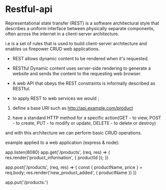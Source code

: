 # Restful-api
Representational state transfer (REST) is a software architectural style that describes a uniform interface between physically separate components, often across the internet in a client-server architecture.

i.e is a set of rules that is used to build client-server architecture and enables us firepower CRUD web applications. 

- REST allows dynamic content to be rendered when it's requested. 

- RESTful Dynamic content uses server-side rendering to generate a website and sends the content to the requesting web browser.

- A web API that obeys the REST constraints is informally described as RESTful.

- to apply REST to web services we would ;

1. define a base URI such as http://api.example.com/product

2. have a standard HTTP method for a specific action(GET - to view, POST - to create, PUT - to modify or update, DELETE - to delete or destroy)

and with this architecture we can perform basic CRUD operations. 

example applied to a web application (express & node):

app.listen(8080)
app.get('/products', (req, res) => {
	res.render('product_information', { productId });
})

app.post('/products', (req, res) => {
	const { productName, price } = req.body;
	res.render('new_product_added', { productName })
})

app.put('/products:')
